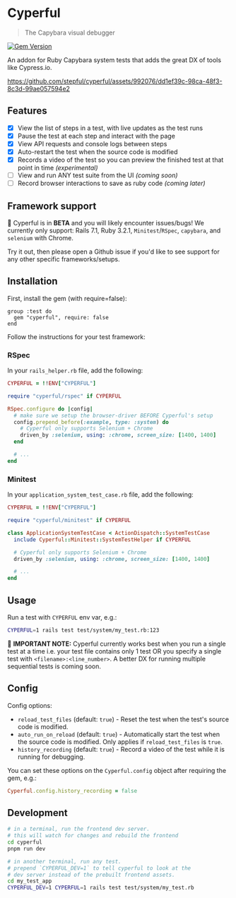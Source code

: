 # Cyperful

> The Capybara visual debugger

[![Gem Version](https://badge.fury.io/rb/cyperful.svg)](https://badge.fury.io/rb/cyperful)

An addon for Ruby Capybara system tests that adds the great DX of tools like Cypress.io.

https://github.com/stepful/cyperful/assets/992076/dd1ef39c-98ca-48f3-8c3d-99ae057594e2

## Features

- [x] View the list of steps in a test, with live updates as the test runs
- [x] Pause the test at each step and interact with the page
- [x] View API requests and console logs between steps
- [x] Auto-restart the test when the source code is modified
- [x] Records a video of the test so you can preview the finished test at that point in time _(experimental)_
- [ ] View and run ANY test suite from the UI _(coming soon)_
- [ ] Record browser interactions to save as ruby code _(coming later)_

## Framework support

🚨 Cyperful is in **BETA** and you will likely encounter issues/bugs! We currently only support: Rails 7.1, Ruby 3.2.1, `Minitest`/`RSpec`, `capybara`, and `selenium` with Chrome.

Try it out, then please open a Github issue if you'd like to see support for any other specific frameworks/setups.

## Installation

First, install the gem (with require=false):

```Gemfile
group :test do
  gem "cyperful", require: false
end
```

Follow the instructions for your test framework:

### RSpec

In your `rails_helper.rb` file, add the following:

```ruby
CYPERFUL = !!ENV["CYPERFUL"]

require "cyperful/rspec" if CYPERFUL

RSpec.configure do |config|
  # make sure we setup the browser-driver BEFORE Cyperful's setup
  config.prepend_before(:example, type: :system) do
    # Cyperful only supports Selenium + Chrome
    driven_by :selenium, using: :chrome, screen_size: [1400, 1400]
  end

  # ...
end
```

### Minitest

In your `application_system_test_case.rb` file, add the following:

```ruby
CYPERFUL = !!ENV["CYPERFUL"]

require "cyperful/minitest" if CYPERFUL

class ApplicationSystemTestCase < ActionDispatch::SystemTestCase
  include Cyperful::Minitest::SystemTestHelper if CYPERFUL

  # Cyperful only supports Selenium + Chrome
  driven_by :selenium, using: :chrome, screen_size: [1400, 1400]

  # ...
end
```

## Usage

Run a test with `CYPERFUL` env var, e.g.:

```bash
CYPERFUL=1 rails test test/system/my_test.rb:123
```

🚨 **IMPORTANT NOTE:**
Cyperful currently works best when you run a single test at a time i.e. your test file contains only 1 test OR you specify a single test with `<filename>:<line_number>`. A better DX for running multiple sequential tests is coming soon.

## Config

Config options:

- `reload_test_files` (default: `true`) - Reset the test when the test's source code is modified.
- `auto_run_on_reload` (default: `true`) - Automatically start the test when the source code is modified. Only applies if `reload_test_files` is `true`.
- `history_recording` (default: `true`) - Record a video of the test while it is running for debugging.

You can set these options on the `Cyperful.config` object after requiring the gem, e.g.:

```ruby
Cyperful.config.history_recording = false
```

## Development

```bash
# in a terminal, run the frontend dev server.
# this will watch for changes and rebuild the frontend
cd cyperful
pnpm run dev

# in another terminal, run any test.
# prepend `CYPERFUL_DEV=1` to tell cyperful to look at the
# dev server instead of the prebuilt frontend assets.
cd my_test_app
CYPERFUL_DEV=1 CYPERFUL=1 rails test test/system/my_test.rb
```
